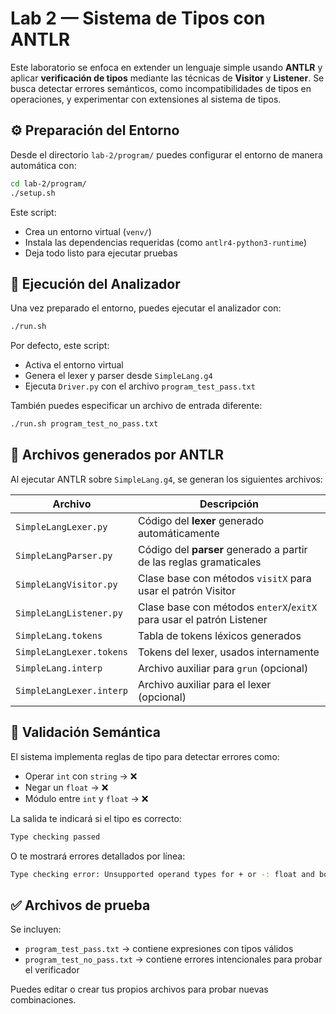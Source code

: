 # Lab 2 — Sistema de Tipos con ANTLR

Este laboratorio se enfoca en extender un lenguaje simple usando **ANTLR** y aplicar **verificación de tipos** mediante las técnicas de **Visitor** y **Listener**. Se busca detectar errores semánticos, como incompatibilidades de tipos en operaciones, y experimentar con extensiones al sistema de tipos.

## ⚙️ Preparación del Entorno

Desde el directorio `lab-2/program/` puedes configurar el entorno de manera automática con:

```bash
cd lab-2/program/
./setup.sh
```

Este script:

* Crea un entorno virtual (`venv/`)
* Instala las dependencias requeridas (como `antlr4-python3-runtime`)
* Deja todo listo para ejecutar pruebas

## 🚀 Ejecución del Analizador

Una vez preparado el entorno, puedes ejecutar el analizador con:

```bash
./run.sh
```

Por defecto, este script:

* Activa el entorno virtual
* Genera el lexer y parser desde `SimpleLang.g4`
* Ejecuta `Driver.py` con el archivo `program_test_pass.txt`

También puedes especificar un archivo de entrada diferente:

```bash
./run.sh program_test_no_pass.txt
```

## 📁 Archivos generados por ANTLR

Al ejecutar ANTLR sobre `SimpleLang.g4`, se generan los siguientes archivos:

| Archivo                  | Descripción                                                          |
| ------------------------ | -------------------------------------------------------------------- |
| `SimpleLangLexer.py`     | Código del **lexer** generado automáticamente                        |
| `SimpleLangParser.py`    | Código del **parser** generado a partir de las reglas gramaticales   |
| `SimpleLangVisitor.py`   | Clase base con métodos `visitX` para usar el patrón Visitor          |
| `SimpleLangListener.py`  | Clase base con métodos `enterX`/`exitX` para usar el patrón Listener |
| `SimpleLang.tokens`      | Tabla de tokens léxicos generados                                    |
| `SimpleLangLexer.tokens` | Tokens del lexer, usados internamente                                |
| `SimpleLang.interp`      | Archivo auxiliar para `grun` (opcional)                              |
| `SimpleLangLexer.interp` | Archivo auxiliar para el lexer (opcional)                            |

## 🧠 Validación Semántica

El sistema implementa reglas de tipo para detectar errores como:

* Operar `int` con `string` → ❌
* Negar un `float` → ❌
* Módulo entre `int` y `float` → ❌

La salida te indicará si el tipo es correcto:

```bash
Type checking passed
```

O te mostrará errores detallados por línea:

```bash
Type checking error: Unsupported operand types for + or -: float and bool
```

## ✅ Archivos de prueba

Se incluyen:

* `program_test_pass.txt` → contiene expresiones con tipos válidos
* `program_test_no_pass.txt` → contiene errores intencionales para probar el verificador

Puedes editar o crear tus propios archivos para probar nuevas combinaciones.
